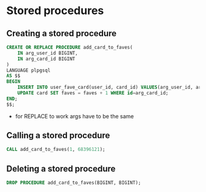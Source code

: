 # Stored procedures

## Creating a stored procedure
```sql
CREATE OR REPLACE PROCEDURE add_card_to_faves(
    IN arg_user_id BIGINT,
    IN arg_card_id BIGINT
)
LANGUAGE plpgsql
AS $$
BEGIN
    INSERT INTO user_fave_card(user_id, card_id) VALUES(arg_user_id, arg_card_id);
    UPDATE card SET faves = faves + 1 WHERE id=arg_card_id;
END;
$$;
```
- for REPLACE to work args have to be the same

## Calling a stored procedure
```sql
CALL add_card_to_faves(1, 68396121);
```

## Deleting a stored procedure
```sql
DROP PROCEDURE add_card_to_faves(BIGINT, BIGINT);
```
